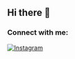 ## Hi there 👋

### Connect with me:  
[![Instagram](https://img.shields.io/badge/Instagram-orange)](https://instagram.com/arash_arsites)
